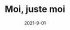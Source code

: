 ---
layout: default
modal-id: 6
date: 2021-9-01
title: Moi, juste moi
imgCard: portrait_1.png
imgPrimary: portrait_1.png
imgSecond1: portrait_2.png
imgSecond3: portrait_3.png
imgSecond4: portrait_4.png
imgSecond5: portrait_5.png
alt: projet autoportait
project-date: Septembre 2021
category: Illustration, Photoshop
logiciel: Photoshop
description: Dans ce projet le but était de faire son autoportrait pour se présenter à la classe. Les illustrations ont été réaliser dans Photoshop. C'était la première fois que je dessinais un personnage sur Photoshop et j'étais plutôt fier du résultat.
---
